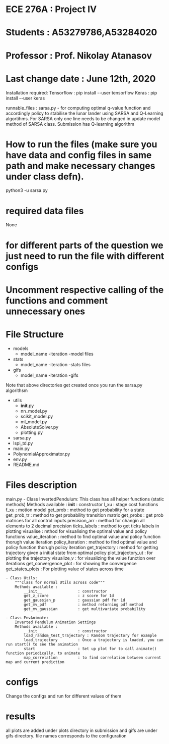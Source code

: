# ECE 276A          : Project IV
# Students          : A53279786,A53284020
# Professor         : Prof. Nikolay Atanasov
# Last change date  : June 12th, 2020

Installation required:
Tensorflow  : pip install --user tensorflow
Keras       : pip install --user keras


runnable_files :
sarsa.py
    - for computing optimal q-value function and accordingly policy to stabilise the lunar lander using SARSA and Q-Learning algortihms. For SARSA only one line needs to be changed in update model method of SARSA class. Submission has Q-learning algorithm


# How to run the files (make sure you have data and config files in same path and make necessary changes under class defn).
python3 -u sarsa.py

# required data files
None

# for different parts of the question we just need to run the file with different configs
# Uncomment respective calling of the functions and comment unnecessary ones

# File Structure
- models
    - model_name
        -iteration
            -model files
- stats
    - model_name
        -iteration
            -stats files
- gifs
    - model_name
        -iteration
            -gifs

Note that above directories get created once you run the sarsa.py algorithsm
- utils
    - __init__.py
    - nn_model.py
    - scikit_model.py
    - ml_model.py
    - AbsoluteSolver.py
    - plotting.py
- sarsa.py
- lspi_td.py
- main.py
- PolynomialApproximator.py
- env.py
- README.md



# Files description

main.py
    - Class InvertedPendulum:
        This class has all helper functions (static methods)
        Methods available :
            __init__                : constructor
            l_xu                    : stage cost functions
            f_xu                    : motion model
            get_prob                : method to get probability for a state
            get_prob_tr             : method to get probability transition matrix
            get_probs               : get prob matrices for all control inputs
            precision_arr           : method for changin all elements to 2 decimal precision
            ticks_labels            : method to get ticks labels in plotting
            visualise               : mthod for visualising the optimal value and policy functions
            value_iteration         : method to find optimal value and policy function thorugh value iteration
            policy_iteration        : method to find optimal value and policy function thorugh policy iteration
            get_trajectory          : method for getting trajectory given a initial state from optimal policy
            plot_trajectory_ut      : for plotting the trajectory
            visualize_v             : for visualizing the value function over iterations
            get_convergence_plot    : for showing the convergence
            get_states_plots        : For plotting value of states across time

    - Class Utils:
        """class for normal Utils across code"""
        Methods available :
            __init__                : constructor
            get_z_score             : z score for 1d
            get_gaussian_p          : gaussian pdf for 1d
            get_mv_pdf              : method returning pdf method
            get_mv_gaussian         : get multivariate probability

    - Class EnvAnimate:
        Inverted Pendulum Animation Settings
        Methods available :
            __init__                : constructor
            load_random_test_trajectory : Random trajectory for example
            load_trajectory         : Once a trajectory is loaded, you can run start() to see the animation
            start                   : Set up plot for to call animate() function periodically, to animate
            map_correlation         : to find correlation between current map and current prediction


# configs
Change the configs and run for different values of them


# results
all plots are added under plots directory in submission and gifs are under gifs directory. file names corresponds to the configuration


